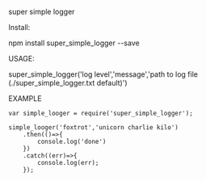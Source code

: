 super simple logger


Install: 

npm install super_simple_logger --save


USAGE:

super_simple_logger('log level','message','path to log file (./super_simple_logger.txt default)')

EXAMPLE

```
var simple_looger = require('super_simple_logger');

simple_looger('foxtrot','unicorn charlie kilo')
	.then(()=>{
		console.log('done')
	})
	.catch((err)=>{
		console.log(err);
	});

```